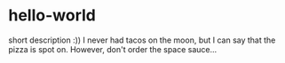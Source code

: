 # hello-world
short description :))
I never had tacos on the moon, but I can say that the pizza is spot on. 
However, don't order the space sauce...
